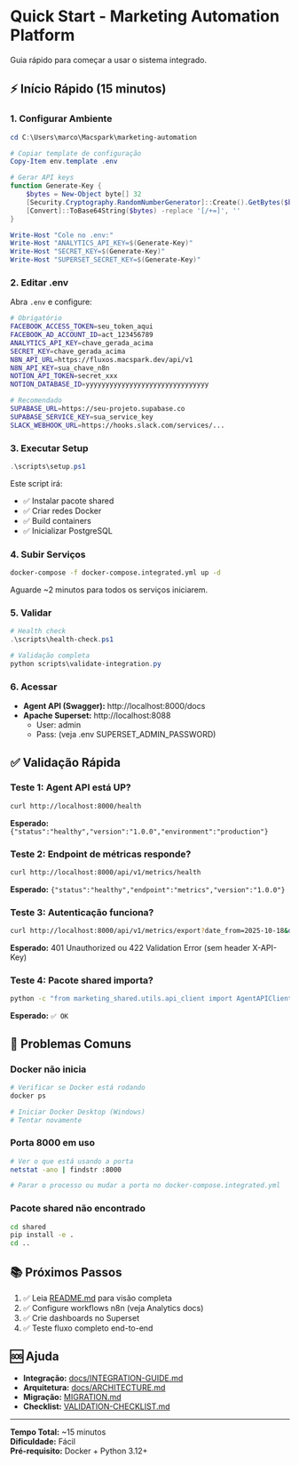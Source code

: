 # Quick Start - Marketing Automation Platform

Guia rápido para começar a usar o sistema integrado.

## ⚡ Início Rápido (15 minutos)

### 1. Configurar Ambiente

```powershell
cd C:\Users\marco\Macspark\marketing-automation

# Copiar template de configuração
Copy-Item env.template .env

# Gerar API keys
function Generate-Key {
    $bytes = New-Object byte[] 32
    [Security.Cryptography.RandomNumberGenerator]::Create().GetBytes($bytes)
    [Convert]::ToBase64String($bytes) -replace '[/+=]', ''
}

Write-Host "Cole no .env:"
Write-Host "ANALYTICS_API_KEY=$(Generate-Key)"
Write-Host "SECRET_KEY=$(Generate-Key)"
Write-Host "SUPERSET_SECRET_KEY=$(Generate-Key)"
```

### 2. Editar .env

Abra `.env` e configure:
```bash
# Obrigatório
FACEBOOK_ACCESS_TOKEN=seu_token_aqui
FACEBOOK_AD_ACCOUNT_ID=act_123456789
ANALYTICS_API_KEY=chave_gerada_acima
SECRET_KEY=chave_gerada_acima
N8N_API_URL=https://fluxos.macspark.dev/api/v1
N8N_API_KEY=sua_chave_n8n
NOTION_API_TOKEN=secret_xxx
NOTION_DATABASE_ID=yyyyyyyyyyyyyyyyyyyyyyyyyyyyyyy

# Recomendado
SUPABASE_URL=https://seu-projeto.supabase.co
SUPABASE_SERVICE_KEY=sua_service_key
SLACK_WEBHOOK_URL=https://hooks.slack.com/services/...
```

### 3. Executar Setup

```powershell
.\scripts\setup.ps1
```

Este script irá:
- ✅ Instalar pacote shared
- ✅ Criar redes Docker
- ✅ Build containers
- ✅ Inicializar PostgreSQL

### 4. Subir Serviços

```bash
docker-compose -f docker-compose.integrated.yml up -d
```

Aguarde ~2 minutos para todos os serviços iniciarem.

### 5. Validar

```powershell
# Health check
.\scripts\health-check.ps1

# Validação completa
python scripts\validate-integration.py
```

### 6. Acessar

- **Agent API (Swagger):** http://localhost:8000/docs
- **Apache Superset:** http://localhost:8088
  - User: admin
  - Pass: (veja .env SUPERSET_ADMIN_PASSWORD)

## ✅ Validação Rápida

### Teste 1: Agent API está UP?

```bash
curl http://localhost:8000/health
```

**Esperado:** `{"status":"healthy","version":"1.0.0","environment":"production"}`

### Teste 2: Endpoint de métricas responde?

```bash
curl http://localhost:8000/api/v1/metrics/health
```

**Esperado:** `{"status":"healthy","endpoint":"metrics","version":"1.0.0"}`

### Teste 3: Autenticação funciona?

```bash
curl http://localhost:8000/api/v1/metrics/export?date_from=2025-10-18&date_until=2025-10-18
```

**Esperado:** 401 Unauthorized ou 422 Validation Error (sem header X-API-Key)

### Teste 4: Pacote shared importa?

```bash
python -c "from marketing_shared.utils.api_client import AgentAPIClient; print('✅ OK')"
```

**Esperado:** `✅ OK`

## 🐛 Problemas Comuns

### Docker não inicia

```bash
# Verificar se Docker está rodando
docker ps

# Iniciar Docker Desktop (Windows)
# Tentar novamente
```

### Porta 8000 em uso

```bash
# Ver o que está usando a porta
netstat -ano | findstr :8000

# Parar o processo ou mudar a porta no docker-compose.integrated.yml
```

### Pacote shared não encontrado

```bash
cd shared
pip install -e .
cd ..
```

## 📚 Próximos Passos

1. ✅ Leia [README.md](README.md) para visão completa
2. ✅ Configure workflows n8n (veja Analytics docs)
3. ✅ Crie dashboards no Superset
4. ✅ Teste fluxo completo end-to-end

## 🆘 Ajuda

- **Integração:** [docs/INTEGRATION-GUIDE.md](docs/INTEGRATION-GUIDE.md)
- **Arquitetura:** [docs/ARCHITECTURE.md](docs/ARCHITECTURE.md)
- **Migração:** [MIGRATION.md](MIGRATION.md)
- **Checklist:** [VALIDATION-CHECKLIST.md](VALIDATION-CHECKLIST.md)

---

**Tempo Total:** ~15 minutos  
**Dificuldade:** Fácil  
**Pré-requisito:** Docker + Python 3.12+

